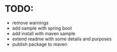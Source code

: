 # TODO: 
* remove warnings
* add sample with spring boot
* add install with maven sample
* extend readme with some details and purposes
* publish package to maven